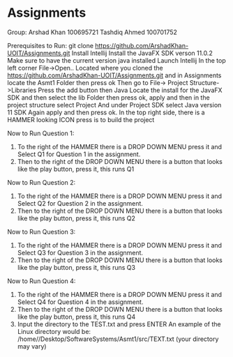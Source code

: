 # Assignments
Group:
Arshad Khan 100695721
Tashdiq Ahmed 100701752

Prerequisites to Run:
git clone https://github.com/ArshadKhan-UOIT/Assignments.git
Install Intellij
Install the JavaFX SDK verson 11.0.2
Make sure to have the current version java installed 
Launch Intellij 
In the top left corner File->Open.. 
Located where you cloned the https://github.com/ArshadKhan-UOIT/Assignments.git and in Assignments
locate the Asmt1 Folder then press ok 
Then go to File-> Project Structure->Libraries
Press the add button then Java
Locate the install for the JavaFX SDK and then select the lib Folder 
then press ok, apply and then in the project structure select Project 
And under Project SDK select Java version 11 SDK
Again apply and then press ok.
In the top right side, there is a HAMMER looking ICON press is to build the project

Now to Run Question 1:
1) To the right of the HAMMER there is a DROP DOWN MENU press it and Select Q1 for Question 1 in the assignment.
2) Then to the right of the DROP DOWN MENU there is a button that looks like the play button, press it, this runs Q1

Now to Run Question 2:
1) To the right of the HAMMER there is a DROP DOWN MENU press it and Select Q2 for Question 2 in the assignment.
2) Then to the right of the DROP DOWN MENU there is a button that looks like the play button, press it, this runs Q2

Now to Run Question 3:
1) To the right of the HAMMER there is a DROP DOWN MENU press it and Select Q3 for Question 3 in the assignment.
2) Then to the right of the DROP DOWN MENU there is a button that looks like the play button, press it, this runs Q3

Now to Run Question 4:
1) To the right of the HAMMER there is a DROP DOWN MENU press it and Select Q4 for Question 4 in the assignment.
2) Then to the right of the DROP DOWN MENU there is a button that looks like the play button, press it, this runs Q4
3) Input the directory to the TEST.txt and press ENTER 
An example of the Linux directory would be:
/home/<your User Name>/Desktop/SoftwareSystems/Asmt1/src/TEXT.txt   (your directory may vary)



